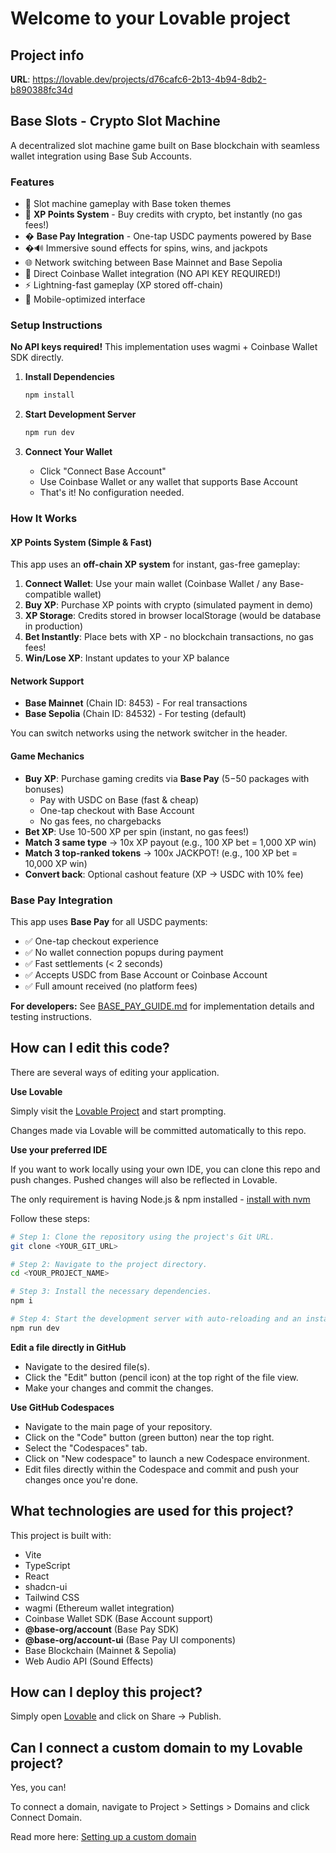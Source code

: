 # Welcome to your Lovable project

## Project info

**URL**: https://lovable.dev/projects/d76cafc6-2b13-4b94-8db2-b890388fc34d

## Base Slots - Crypto Slot Machine

A decentralized slot machine game built on Base blockchain with seamless wallet integration using Base Sub Accounts.

### Features

- 🎰 Slot machine gameplay with Base token themes
- 💎 **XP Points System** - Buy credits with crypto, bet instantly (no gas fees!)
- � **Base Pay Integration** - One-tap USDC payments powered by Base
- �🔊 Immersive sound effects for spins, wins, and jackpots
- 🌐 Network switching between Base Mainnet and Base Sepolia
- 🔐 Direct Coinbase Wallet integration (NO API KEY REQUIRED!)
- ⚡ Lightning-fast gameplay (XP stored off-chain)
- 📱 Mobile-optimized interface

### Setup Instructions

**No API keys required!** This implementation uses wagmi + Coinbase Wallet SDK directly.

1. **Install Dependencies**
   ```bash
   npm install
   ```

2. **Start Development Server**
   ```bash
   npm run dev
   ```

3. **Connect Your Wallet**
   - Click "Connect Base Account" 
   - Use Coinbase Wallet or any wallet that supports Base Account
   - That's it! No configuration needed.

### How It Works

#### XP Points System (Simple & Fast)

This app uses an **off-chain XP system** for instant, gas-free gameplay:

1. **Connect Wallet**: Use your main wallet (Coinbase Wallet / any Base-compatible wallet)
2. **Buy XP**: Purchase XP points with crypto (simulated payment in demo)
3. **XP Storage**: Credits stored in browser localStorage (would be database in production)
4. **Bet Instantly**: Place bets with XP - no blockchain transactions, no gas fees!
5. **Win/Lose XP**: Instant updates to your XP balance

#### Network Support

- **Base Mainnet** (Chain ID: 8453) - For real transactions
- **Base Sepolia** (Chain ID: 84532) - For testing (default)

You can switch networks using the network switcher in the header.

#### Game Mechanics

- **Buy XP**: Purchase gaming credits via **Base Pay** ($5-$50 packages with bonuses)
  - Pay with USDC on Base (fast & cheap)
  - One-tap checkout with Base Account
  - No gas fees, no chargebacks
- **Bet XP**: Use 10-500 XP per spin (instant, no gas fees!)
- **Match 3 same type** → 10x XP payout (e.g., 100 XP bet = 1,000 XP win)
- **Match 3 top-ranked tokens** → 100x JACKPOT! (e.g., 100 XP bet = 10,000 XP win)
- **Convert back**: Optional cashout feature (XP → USDC with 10% fee)

### Base Pay Integration

This app uses **Base Pay** for all USDC payments:

- ✅ One-tap checkout experience
- ✅ No wallet connection popups during payment
- ✅ Fast settlements (< 2 seconds)
- ✅ Accepts USDC from Base Account or Coinbase Account
- ✅ Full amount received (no platform fees)

**For developers:** See [BASE_PAY_GUIDE.md](./BASE_PAY_GUIDE.md) for implementation details and testing instructions.

## How can I edit this code?

There are several ways of editing your application.

**Use Lovable**

Simply visit the [Lovable Project](https://lovable.dev/projects/d76cafc6-2b13-4b94-8db2-b890388fc34d) and start prompting.

Changes made via Lovable will be committed automatically to this repo.

**Use your preferred IDE**

If you want to work locally using your own IDE, you can clone this repo and push changes. Pushed changes will also be reflected in Lovable.

The only requirement is having Node.js & npm installed - [install with nvm](https://github.com/nvm-sh/nvm#installing-and-updating)

Follow these steps:

```sh
# Step 1: Clone the repository using the project's Git URL.
git clone <YOUR_GIT_URL>

# Step 2: Navigate to the project directory.
cd <YOUR_PROJECT_NAME>

# Step 3: Install the necessary dependencies.
npm i

# Step 4: Start the development server with auto-reloading and an instant preview.
npm run dev
```

**Edit a file directly in GitHub**

- Navigate to the desired file(s).
- Click the "Edit" button (pencil icon) at the top right of the file view.
- Make your changes and commit the changes.

**Use GitHub Codespaces**

- Navigate to the main page of your repository.
- Click on the "Code" button (green button) near the top right.
- Select the "Codespaces" tab.
- Click on "New codespace" to launch a new Codespace environment.
- Edit files directly within the Codespace and commit and push your changes once you're done.

## What technologies are used for this project?

This project is built with:

- Vite
- TypeScript
- React
- shadcn-ui
- Tailwind CSS
- wagmi (Ethereum wallet integration)
- Coinbase Wallet SDK (Base Account support)
- **@base-org/account** (Base Pay SDK)
- **@base-org/account-ui** (Base Pay UI components)
- Base Blockchain (Mainnet & Sepolia)
- Web Audio API (Sound Effects)

## How can I deploy this project?

Simply open [Lovable](https://lovable.dev/projects/d76cafc6-2b13-4b94-8db2-b890388fc34d) and click on Share -> Publish.

## Can I connect a custom domain to my Lovable project?

Yes, you can!

To connect a domain, navigate to Project > Settings > Domains and click Connect Domain.

Read more here: [Setting up a custom domain](https://docs.lovable.dev/features/custom-domain#custom-domain)
